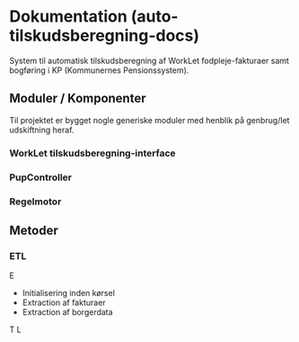 # Dokumentation (auto-tilskudsberegning-docs)
System til automatisk tilskudsberegning af WorkLet fodpleje-fakturaer samt bogføring i KP (Kommunernes Pensionssystem).

## Moduler / Komponenter
Til projektet er bygget nogle generiske moduler med henblik på genbrug/let udskiftning heraf.


### WorkLet tilskudsberegning-interface

### PupController

### Regelmotor



## Metoder

### ETL

E
- Initialisering inden kørsel
- Extraction af fakturaer
- Extraction af borgerdata

T
L

